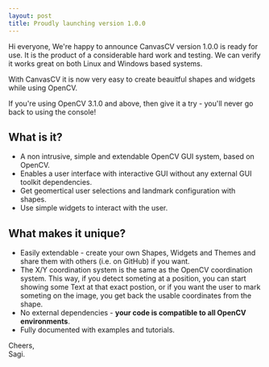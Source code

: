```yaml
---
layout: post
title: Proudly launching version 1.0.0
---
```


Hi everyone,
We're happy to announce CanvasCV version 1.0.0 is ready for use.
It is the product of a considerable hard work and testing.
We can verify it works great on both Linux and Windows based systems.

With CanvasCV it is now very easy to create beauitful shapes and widgets
while using OpenCV.

If you're using OpenCV 3.1.0 and above, then give it a try - you'll
never go back to using the console!

What is it?
----------
* A non intrusive, simple and extendable OpenCV GUI system, based on OpenCV.
* Enables a user interface with interactive GUI without any external GUI toolkit dependencies.
* Get geomertical user selections and landmark configuration with shapes.
* Use simple widgets to interact with the user.

What makes it unique?
--------------------
* Easily extendable - create your own Shapes, Widgets and Themes and share them with others (i.e. on GitHub) if you want.
* The X/Y coordination system is the same as the OpenCV coordination system. This way, if you detect someting at a position, you can start showing
some Text at that exact postion, or if you want the user to mark someting on the image, you get back the usable coordinates from the shape.
* No external dependencies - **your code is compatible to all OpenCV environments**.
* Fully documented with examples and tutorials.

Cheers,  
Sagi.
